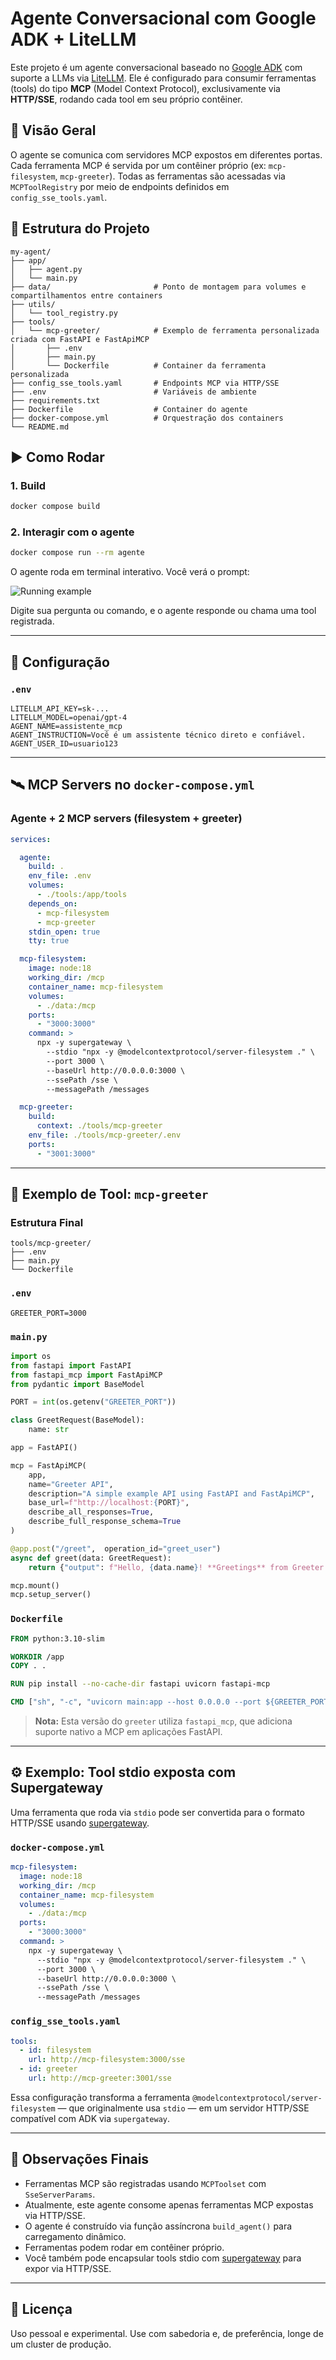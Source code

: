 # Agente Conversacional com Google ADK + LiteLLM

Este projeto é um agente conversacional baseado no [Google ADK](https://github.com/google/adk-python) com suporte a LLMs via [LiteLLM](https://github.com/BerriAI/litellm). Ele é configurado para consumir ferramentas (tools) do tipo **MCP** (Model Context Protocol), exclusivamente via **HTTP/SSE**, rodando cada tool em seu próprio contêiner.

## 🎯 Visão Geral

O agente se comunica com servidores MCP expostos em diferentes portas. Cada ferramenta MCP é servida por um contêiner próprio (ex: `mcp-filesystem`, `mcp-greeter`). Todas as ferramentas são acessadas via `MCPToolRegistry` por meio de endpoints definidos em `config_sse_tools.yaml`.

## 📁 Estrutura do Projeto

```
my-agent/
├── app/
│   ├── agent.py
│   └── main.py
├── data/                       # Ponto de montagem para volumes e compartilhamentos entre containers
├── utils/
│   └── tool_registry.py
├── tools/
│   └── mcp-greeter/            # Exemplo de ferramenta personalizada criada com FastAPI e FastApiMCP
│       ├── .env
│       ├── main.py
│       └── Dockerfile          # Container da ferramenta personalizada
├── config_sse_tools.yaml       # Endpoints MCP via HTTP/SSE
├── .env                        # Variáveis de ambiente
├── requirements.txt
├── Dockerfile                  # Container do agente
├── docker-compose.yml          # Orquestração dos containers
└── README.md
```

## ▶️ Como Rodar

### 1. Build

```bash
docker compose build
```

### 2. Interagir com o agente

```bash
docker compose run --rm agente
```

O agente roda em terminal interativo. Você verá o prompt:

![Running example](running-example.png)

Digite sua pergunta ou comando, e o agente responde ou chama uma tool registrada.

---

## 🔧 Configuração

### `.env`

```env
LITELLM_API_KEY=sk-...
LITELLM_MODEL=openai/gpt-4
AGENT_NAME=assistente_mcp
AGENT_INSTRUCTION=Você é um assistente técnico direto e confiável.
AGENT_USER_ID=usuario123
```

---

## 🛰️ MCP Servers no `docker-compose.yml`

### Agente + 2 MCP servers (filesystem + greeter)

```yaml
services:

  agente:
    build: .
    env_file: .env
    volumes:
      - ./tools:/app/tools
    depends_on:
      - mcp-filesystem
      - mcp-greeter
    stdin_open: true
    tty: true

  mcp-filesystem:
    image: node:18
    working_dir: /mcp
    container_name: mcp-filesystem
    volumes:
      - ./data:/mcp
    ports:
      - "3000:3000"
    command: >
      npx -y supergateway \
        --stdio "npx -y @modelcontextprotocol/server-filesystem ." \
        --port 3000 \
        --baseUrl http://0.0.0.0:3000 \
        --ssePath /sse \
        --messagePath /messages

  mcp-greeter:
    build:
      context: ./tools/mcp-greeter
    env_file: ./tools/mcp-greeter/.env
    ports:
      - "3001:3000"
```

---

## 🔧 Exemplo de Tool: `mcp-greeter`

### Estrutura Final

```
tools/mcp-greeter/
├── .env
├── main.py
└── Dockerfile
```

### `.env`
```
GREETER_PORT=3000
```

### `main.py`

```python
import os
from fastapi import FastAPI
from fastapi_mcp import FastApiMCP
from pydantic import BaseModel

PORT = int(os.getenv("GREETER_PORT"))

class GreetRequest(BaseModel):
    name: str

app = FastAPI()

mcp = FastApiMCP(
    app,
    name="Greeter API",
    description="A simple example API using FastAPI and FastApiMCP",
    base_url=f"http://localhost:{PORT}",
    describe_all_responses=True,
    describe_full_response_schema=True
)

@app.post("/greet",  operation_id="greet_user")
async def greet(data: GreetRequest):
    return {"output": f"Hello, {data.name}! **Greetings** from Greeter API!"}

mcp.mount()
mcp.setup_server()
```

### `Dockerfile`

```Dockerfile
FROM python:3.10-slim

WORKDIR /app
COPY . .

RUN pip install --no-cache-dir fastapi uvicorn fastapi-mcp

CMD ["sh", "-c", "uvicorn main:app --host 0.0.0.0 --port ${GREETER_PORT}"]
```

> **Nota:** Esta versão do `greeter` utiliza `fastapi_mcp`, que adiciona suporte nativo a MCP em aplicações FastAPI.

---

## ⚙️ Exemplo: Tool stdio exposta com Supergateway

Uma ferramenta que roda via `stdio` pode ser convertida para o formato HTTP/SSE usando [supergateway](https://github.com/supercorp-ai/supergateway).

### `docker-compose.yml`

```yaml
mcp-filesystem:
  image: node:18
  working_dir: /mcp
  container_name: mcp-filesystem
  volumes:
    - ./data:/mcp
  ports:
    - "3000:3000"
  command: >
    npx -y supergateway \
      --stdio "npx -y @modelcontextprotocol/server-filesystem ." \
      --port 3000 \
      --baseUrl http://0.0.0.0:3000 \
      --ssePath /sse \
      --messagePath /messages
```

### `config_sse_tools.yaml`

```yaml
tools:
  - id: filesystem
    url: http://mcp-filesystem:3000/sse
  - id: greeter
    url: http://mcp-greeter:3001/sse
```

Essa configuração transforma a ferramenta `@modelcontextprotocol/server-filesystem` — que originalmente usa `stdio` — em um servidor HTTP/SSE compatível com ADK via `supergateway`.

---

## 💬 Observações Finais

- Ferramentas MCP são registradas usando `MCPToolset` com `SseServerParams`.
- Atualmente, este agente consome apenas ferramentas MCP expostas via HTTP/SSE.
- O agente é construído via função assíncrona `build_agent()` para carregamento dinâmico.
- Ferramentas podem rodar em contêiner próprio.
- Você também pode encapsular tools stdio com [supergateway](https://github.com/supercorp-ai/supergateway) para expor via HTTP/SSE.

---

## 🧼 Licença
Uso pessoal e experimental. Use com sabedoria e, de preferência, longe de um cluster de produção.